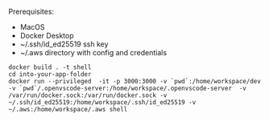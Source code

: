Prerequisites:
- MacOS
- Docker Desktop
- ~/.ssh/id_ed25519 ssh key
- ~/.aws directory with config and credentials

```
docker build . -t shell
cd into-your-app-folder
docker run --privileged  -it -p 3000:3000 -v `pwd`:/home/workspace/dev -v `pwd`/.openvscode-server:/home/workspace/.openvscode-server  -v /var/run/docker.sock:/var/run/docker.sock -v ~/.ssh/id_ed25519:/home/workspace/.ssh/id_ed25519 -v ~/.aws:/home/workspace/.aws shell
```
